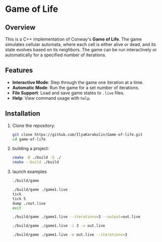 # Game of Life

## Overview

This is a C++ implementation of Conway's **Game of Life**. The game simulates cellular automata, where each cell is either alive or dead, and its state evolves based on its neighbors. The game can be run interactively or automatically for a specified number of iterations.

## Features

- **Interactive Mode**: Step through the game one iteration at a time.
- **Automatic Mode**: Run the game for a set number of iterations.
- **File Support**: Load and save game states to `.live` files.
- **Help**: View command usage with `help`.

## Installation

1. Clone the repository:
   ```bash
   git clone https://github.com/IlyaKarakulin/Game-of-life.git
   cd game-of-life
   ```

2. building a project:
   ```bash
   cmake -B ./build -S ./
   cmake --build ./build
   ```

3. launch examples
   ```bash 
   ./build/game
   ```

   ```bash
   ./build/game ./game1.live
   tick
   tick 5
   dump ./out.live
   exit
   ```

   ```bash
   ./build/game ./game1.live --iterations=3 --output=out.live
   ```

   ```bash
   ./build/game ./game1.live -i 3 -o out.live
   ```

   ```bash
   ./build/game ./game1.live -o out.live --iterations=3 
   ```
